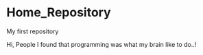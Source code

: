 # Home_Repository
My first repository

Hi, People
I found that programming was what my brain like to do..!
